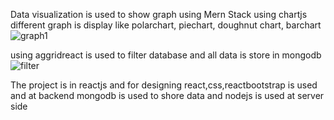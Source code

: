 Data visualization is used to show graph using Mern Stack 
using chartjs different graph is display like polarchart, piechart, doughnut chart, barchart
![graph1](https://github.com/saloni-s90/data-visualization-using-mern-stack/assets/86169695/54801201-efa8-484c-9501-c52340f4714b)

using aggridreact is used to filter database and all data is store in mongodb
![filter](https://github.com/saloni-s90/data-visualization-using-mern-stack/assets/86169695/bd8784d1-7887-4f0f-bec5-e5ba2288e731)

The project is in reactjs and for designing react,css,reactbootstrap is used and at backend mongodb is used to shore data and nodejs is used at server side

